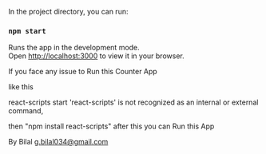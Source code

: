 
In the project directory, you can run:
### `npm start`
Runs the app in the development mode.\
Open [http://localhost:3000](http://localhost:3000) to view it in your browser.

If you face any issue to Run this Counter App

like this

 react-scripts start
'react-scripts' is not recognized as an internal or external command,


then "npm install react-scripts"
after this you can Run this App


By Bilal
g.bilal034@gmail.com
